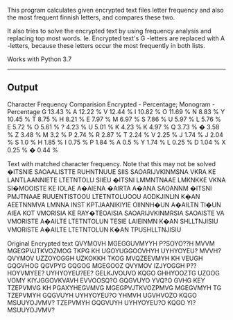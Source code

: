 This program calculates given encrypted text files letter frequency and also the most frequent finnish letters, and compares these two.

It also tries to solve the encrypted text by using frequency analysis and replacing top most words.
Ie.
Encrypted text's G -letters are replaced with A -letters, because these letters occur the most frequently in both lists.


Works with Python 3.7


-------
Output
-------

Character Frequency Comparision
Encrypted - Percentage; Monogram - Percentage
G 13.43 %  A 12.22 %
V 12.44 %  I 10.82 %
O 11.69 %  N 8.83 %
Y 10.45 %  T 8.75 %
H 8.21 %  E 7.97 %
M 6.97 %  S 7.86 %
U 5.97 %  L 5.76 %
E 5.72 %  O 5.61 %
? 4.23 %  U 5.01 %
K 4.23 %  K 4.97 %
Q 3.73 %  � 3.58 %
Z 3.48 %  M 3.2 %
P 2.74 %  R 2.87 %
T 2.24 %  V 2.25 %
J 1.74 %  J 2.04 %
S 1.0 %  H 1.85 %
I 0.75 %  P 1.84 %
A 0.5 %  Y 1.74 %
L 0.25 %  D 1.04 %
X 0.25 %  � 0.44 %

Text with matched character frequency. Note that this may not be solved
�ITSNIE SAOAALISTTE RUHNTNUUE SIIS SAOARIJVKINMSNA VKRA KE LANTLAANNIETE LTETNTOLU SIIEU �ITSNI LMMNTNAAE LMKNKKE VKNA SI�MOOISTE KE IOLAE A�AIENA �AIRTA A�ANA SAOANNM �ITSNI PMJTNAAE RUUENTISTOOU LTETNTOLUOOU AODKJINLIN K�AN AEETNNMVA LMNNA INST KPTJAANIKIYIE OIINNH�UN A�AILTN TI�UN AIEA KOT VMORISIA KE RAY�TEOAISIA SAOARIJVKINMRSIA SAOAISTE VA VMORISTE A�AILTE LTETNTOLUN TESIE LAIEINMN K�AN SHLLTNJISIU VMORISTE A�AILTE LTETNTOLUN K�AN TPUSHLLTNJISIU

Original Encrypted text
QVYMOVH MGEGGUVMYYH P?SOYO??H MVVM MGEGPVJTKVOZMOG TKPG KH UGOYUGGOOVHYH UYHYOYEU? MVVH? QVYMOV UZZOYOGGH UZKOKKH TKOG MVQZEEVMYH KH VEUGH GQGVHOG QGVPYG GQGOG MGEGOOZ QVYMOV IZJYOGGH P??HOYVMYEE? UYHYOYEU?EE? GELKJVOUVO KQGO GHHYOOZTG UZOOG VOMY KIYJGGOVKVAVH EVVOOSQ?O GQGVUYO YVQ?O GVHG KEY TZEPVMVG KH PGAXYHEGVMVG MGEGPVJTKVOZPMVG MGEGVMYH TG TZEPVMYH GQGVUYH UYHYOYEU?O YHMVH UGVHVOZO KQGO MSUUYOJVMV? TZEPVMYH GQGVUYH UYHYOYEU?O KQGO YI?MSUUYOJVMV?
